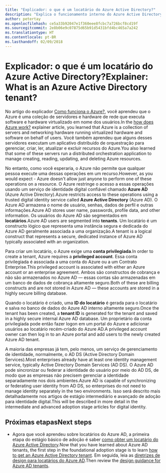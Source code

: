 ```yaml
---
title: "Explicador: o que é um locatário do Azure Active Directory?"
description: "Explica o funcionamento interno do Azure Active Directory para fornecer IDaaS (identidade como serviço) no Azure"
author: petertay
ms.openlocfilehash: ce5a33b92047e1f360eee8fcbc7a726bcf8cd19f
ms.sourcegitcommit: 2e8b06e9c07875d65b91d5431bfd4bc465a7a242
ms.translationtype: HT
ms.contentlocale: pt-BR
ms.lasthandoff: 02/09/2018
---
```

# <a name="explainer-what-is-an-azure-active-directory-tenant"></a><span data-ttu-id="6a44e-103">Explicador: o que é um locatário do Azure Active Directory?</span><span class="sxs-lookup"><span data-stu-id="6a44e-103">Explainer: What is an Azure Active Directory tenant?</span></span>

<span data-ttu-id="6a44e-104">No artigo do explicador [Como funciona o Azure?](azure-explainer.md), você aprendeu que o Azure é uma coleção de servidores e hardware de rede que executa software e hardware virtualizado em nome dos usuários.</span><span class="sxs-lookup"><span data-stu-id="6a44e-104">In the [how does Azure work?](azure-explainer.md) explainer article, you learned that Azure is a collection of servers and networking hardware running virtualized hardware and software on behalf of users.</span></span> <span data-ttu-id="6a44e-105">Você também aprendeu que alguns desses servidores executam um aplicativo distribuído de orquestração para gerenciar, criar, ler, atualizar e excluir recursos do Azure.</span><span class="sxs-lookup"><span data-stu-id="6a44e-105">You also learned that some of these servers run a distributed orchestration application to manage creating, reading, updating, and deleting Azure resources.</span></span>

<span data-ttu-id="6a44e-106">No entanto, como você esperaria, o Azure não permite que qualquer pessoa execute uma dessas operações em um recurso.</span><span class="sxs-lookup"><span data-stu-id="6a44e-106">However, as you would expect - Azure doesn't allow just anyone to perform one of these operations on a resource.</span></span> <span data-ttu-id="6a44e-107">O Azure restringe o acesso a essas operações usando um serviço de identidade digital confiável chamado **Azure AD** (Azure Active Directory).</span><span class="sxs-lookup"><span data-stu-id="6a44e-107">Azure restricts access to these operations using a trusted digital identity service called **Azure Active Directory** (Azure AD).</span></span> <span data-ttu-id="6a44e-108">O Azure AD armazena o nome de usuário, senhas, dados de perfil e outras informações.</span><span class="sxs-lookup"><span data-stu-id="6a44e-108">Azure AD stores user name, passwords, profile data, and other information.</span></span> <span data-ttu-id="6a44e-109">Os usuários do Azure AD são segmentados em **locatários**.</span><span class="sxs-lookup"><span data-stu-id="6a44e-109">Azure AD users are segmented into **tenants**.</span></span> <span data-ttu-id="6a44e-110">Um locatário é um constructo lógico que representa uma instância segura e dedicada do Azure AD geralmente associada a uma organização.</span><span class="sxs-lookup"><span data-stu-id="6a44e-110">A tenant is a logical construct that represents a secure, dedicated instance of Azure AD typically associated with an organization.</span></span>

<span data-ttu-id="6a44e-111">Para criar um locatário, o Azure exige uma **conta privilegiada**.</span><span class="sxs-lookup"><span data-stu-id="6a44e-111">In order to create a tenant, Azure requires a **privileged account**.</span></span> <span data-ttu-id="6a44e-112">Essa conta privilegiada é associada a uma conta do Azure ou a um Contrato Enterprise.</span><span class="sxs-lookup"><span data-stu-id="6a44e-112">This privileged account is associated with either an Azure account or an enterprise agreement.</span></span> <span data-ttu-id="6a44e-113">Ambos são constructos de cobrança e não são armazenados no Azure AD &mdash; essas contas são armazenadas em um banco de dados de cobrança altamente seguro.</span><span class="sxs-lookup"><span data-stu-id="6a44e-113">Both of these are billing constructs and are not stored in Azure AD &mdash; these accounts are stored in a highly secure billing database.</span></span> 

<span data-ttu-id="6a44e-114">Quando o locatário é criado, uma **ID do locatário** é gerada para o locatário e salva no banco de dados do Azure AD interno altamente seguro.</span><span class="sxs-lookup"><span data-stu-id="6a44e-114">Once the tenant has been created, a **tenant ID** is generated for the tenant and saved in a highly secure internal Azure AD database.</span></span> <span data-ttu-id="6a44e-115">Um proprietário da conta privilegiada pode então fazer logon em um portal do Azure e adicionar usuários ao locatário recém-criado do Azure AD.</span><span class="sxs-lookup"><span data-stu-id="6a44e-115">A privileged account owner can then log in to an Azure portal and add users to the newly created Azure AD tenant.</span></span> 

<span data-ttu-id="6a44e-116">A maioria das empresas já tem, pelo menos, um serviço de gerenciamento de identidade, normalmente, o AD DS (Active Directory Domain Services).</span><span class="sxs-lookup"><span data-stu-id="6a44e-116">Most enterprises already have at least one identity management service, typically Active Directory Domain Services (AD DS).</span></span> <span data-ttu-id="6a44e-117">O Azure AD pode sincronizar ou federar a identidade do usuário por meio do AD DS, de modo que as empresas não precisem gerenciar a identidade separadamente nos dois ambientes.</span><span class="sxs-lookup"><span data-stu-id="6a44e-117">Azure AD is capable of synchronizing or federating user identity from AD DS, so enterprises do not need to manage identity separately in the two environments.</span></span> <span data-ttu-id="6a44e-118">Isso será descrito mais detalhadamente nos artigos de estágio intermediário e avançado de adoção para identidade digital.</span><span class="sxs-lookup"><span data-stu-id="6a44e-118">This will be described in more detail in the intermediate and advanced adoption stage articles for digital identity.</span></span>

## <a name="next-steps"></a><span data-ttu-id="6a44e-119">Próximas etapas</span><span class="sxs-lookup"><span data-stu-id="6a44e-119">Next steps</span></span>

* <span data-ttu-id="6a44e-120">Agora que você aprendeu sobre locatários do Azure AD, a primeira etapa do estágio básico de adoção é saber [como obter um locatário do Azure Active Directory][how-to-get-aad-tenant].</span><span class="sxs-lookup"><span data-stu-id="6a44e-120">Now that you have learned about Azure AD tenants, the first step in the foundational adoption stage is to learn [how to get an Azure Active Directory tenant][how-to-get-aad-tenant].</span></span> <span data-ttu-id="6a44e-121">Em seguida, leia as [diretrizes de design para locatários do Azure AD](tenant.md).</span><span class="sxs-lookup"><span data-stu-id="6a44e-121">Then review the [design guidance for Azure AD tenants](tenant.md).</span></span>

<!-- Links -->
[how-to-get-aad-tenant]: /azure/active-directory/develop/active-directory-howto-tenant?toc=/azure/architecture/cloud-adoption-guide/toc.json